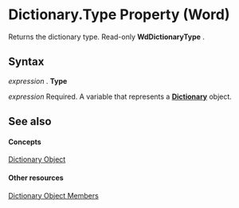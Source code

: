 
# Dictionary.Type Property (Word)

Returns the dictionary type. Read-only  **WdDictionaryType** .


## Syntax

 _expression_ . **Type**

 _expression_ Required. A variable that represents a **[Dictionary](1946d60c-2abd-9ca9-8d0b-7068e9173bb3.md)** object.


## See also


#### Concepts


[Dictionary Object](1946d60c-2abd-9ca9-8d0b-7068e9173bb3.md)
#### Other resources


[Dictionary Object Members](40366ef7-9a5e-19f5-088f-00b36bec68f4.md)
